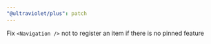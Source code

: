 ```yaml
---
"@ultraviolet/plus": patch
---
```


Fix `<Navigation />` not to register an item if there is no pinned feature
